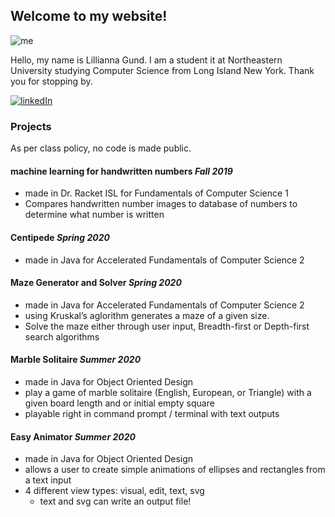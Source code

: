 ## Welcome to my website!
![me][profilepic]

Hello, my name is Lillianna Gund.  I am a student it at Northeastern University studying Computer Science from Long Island New York. Thank you for stopping by.

[![linkedIn][LinkedInLogo]](https://www.linkedin.com/in/lillianna-gund-208534195)

[LinkedInLogo]: https://logodix.com/logo/79688.ico
[linkedinProfile]:https://www.linkedin.com/in/lillianna-gund-208534195
[profilepic]: https://media-exp1.licdn.com/dms/image/C4E03AQEtuIwsctzU7A/profile-displayphoto-shrink_400_400/0?e=1598486400&v=beta&t=-NiYcaZviH-zWlJ598IYzb95lKLldBivf1gOaZl_aYw

### Projects

As per class policy, no code is made public.

#### machine learning for handwritten numbers _Fall 2019_
* made in Dr. Racket ISL for Fundamentals of Computer Science 1
* Compares handwritten number images to database of numbers to determine what number is written


#### Centipede _Spring 2020_

* made in Java for Accelerated Fundamentals of Computer Science 2


#### Maze Generator and Solver _Spring 2020_

* made in Java for Accelerated Fundamentals of Computer Science 2
* using Kruskal’s aglorithm generates a maze of a given size.
* Solve the maze either through user input, Breadth-first or Depth-first search algorithms


#### Marble Solitaire _Summer 2020_

* made in Java for Object Oriented Design 
* play a game of marble solitaire (English, European, or Triangle) with a given board length and or initial empty square
* playable right in command prompt / terminal with text outputs


#### Easy Animator _Summer 2020_

* made in Java for Object Oriented Design
* allows a user to create simple animations of ellipses and rectangles from a text input
* 4 different view types: visual, edit, text, svg
   * text and svg can write an output file!



